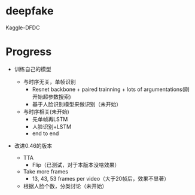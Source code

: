 # deepfake
 Kaggle-DFDC

# Progress

* 训练自己的模型
  * 与时序无关，单帧识别
    * Resnet backbone + paired trainning + lots of argumentations(刚开始超参数搜索)
    * 基于人脸识别模型来做识别（未开始）
  * 与时序相关(未开始)
    * 先单帧再LSTM
    * 人脸识别+LSTM
    * end to end


* 改进0.46的版本
  * TTA
    * Flip（已测试，对于本版本没啥效果）
  * Take more frames
    * 13, 43, 53 frames per video（大于20帧后，效果不显著）
  * 根据人脸个数，分类讨论（未开始）